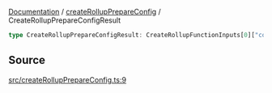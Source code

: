 [Documentation](../../README.md) / [createRollupPrepareConfig](../README.md) / CreateRollupPrepareConfigResult

```ts
type CreateRollupPrepareConfigResult: CreateRollupFunctionInputs[0]["config"];
```

## Source

[src/createRollupPrepareConfig.ts:9](https://github.com/anegg0/arbitrum-orbit-sdk/blob/8d986d322aefb470a79fa3dc36918f72097df8c1/src/createRollupPrepareConfig.ts#L9)

